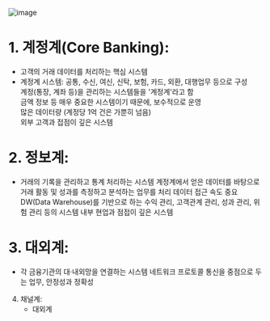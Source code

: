 ![image](https://github.com/user-attachments/assets/176b47b9-1522-4934-9501-d0369a7e1b84)     
     
# 1. 계정계(Core Banking):          
   - 고객의 거래 데이터를 처리하는 핵심 시스템         
   - 계정계 시스템: 공통, 수신, 여신, 신탁, 보험, 카드, 외환, 대행업무 등으로 구성          
   계정(통장, 계좌 등)을 관리하는 시스템들을 '계정계'라고 함           
   금액 정보 등 매우 중요한 시스템이기 때문에, 보수적으로 운영       
   많은 데이터량 (계정당 1억 건은 가뿐히 넘음)         
   외부 고객과 접점이 깊은 시스템           
          
# 2. 정보계:
   - 거래의 기록을 관리하고 통계 처리하는 시스템
     계정계에서 얻은 데이터를 바탕으로 거래 활동 및 성과를 측정하고 분석하는 업무를 처리
     데이터 접근 속도 중요
     DW(Data Warehouse)를 기반으로 하는 수익 관리, 고객관계 관리, 성과 관리, 위험 관리 등의 시스템
     내부 현업과 점접이 깊은 시스템         
        
# 3. 대외계:
   - 각 금융기관의 대·내외망을 연결하는 시스템
     네트워크 프로토콜 통신을 중점으로 두는 업무, 안정성과 정확성

4. 채널계:
   - 대외계 
